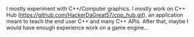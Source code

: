 I mostly experiment with C++/Computer graphics. I mostly work on C++ Hub (https://github.com/HackerDaGreat57/cpp_hub.git), an application meant to teach the end user C++ and many C++ APIs. After that, maybe I would have enough experience work on a game engine...
